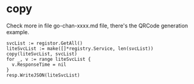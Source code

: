 # copy
Check more in file go-chan-xxxx.md file, there's the QRCode generation example.
```
svcList := registor.GetAll()
liteSvcList := make([]*registry.Service, len(svcList))
copy(liteSvcList, svcList)
for _, v := range liteSvcList {
  v.ResponseTime = nil
}
resp.WriteJSON(liteSvcList)
```
